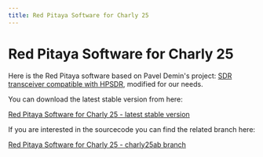 ```yaml
---
title: Red Pitaya Software for Charly 25 
---
```


# Red Pitaya Software for Charly 25

Here is the Red Pitaya software based on Pavel Demin's project: [SDR transceiver compatible with HPSDR](https://pavel-demin.github.io/red-pitaya-notes/sdr-transceiver-hpsdr), modified for our needs.

You can download the latest stable version from here:

[Red Pitaya Software for Charly 25 - latest stable version](http://downloads.redpitaya.com/downloads/charly25ab/stemlab_sdr_transceiver_hpsdr-0.94-1665.zip)

If you are interested in the sourcecode you can find the related branch here:

[Red Pitaya Software for Charly 25 - charly25ab branch](https://github.com/RedPitaya/red-pitaya-notes/tree/charly25ab/projects/sdr_transceiver_hpsdr)
